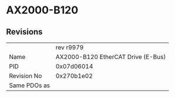 # AX2000-B120

## Revisions
<table>
<tr>
<td></td>
<td>rev r9979</td>
</tr>
<tr>
<td>Name</td>
<td>AX2000-B120 EtherCAT Drive (E-Bus)</td>
</tr>
<tr>
<td>PID</td>
<td>0x07d06014</td>
</tr>
<tr>
<td>Revision No</td>
<td>0x270b1e02</td>
</tr>
<tr>
<td>Same PDOs as</td>
<td></td>
</tr>
</table>
